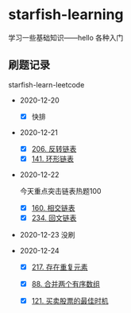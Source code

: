 # starfish-learning
学习一些基础知识——hello 各种入门

## 刷题记录
starfish-learn-leetcode

- 2020-12-20
  - [x] 快排  

- 2020-12-21
  - [x]  [206. 反转链表](https://leetcode-cn.com/problems/reverse-linked-list/)   
  - [x]  [141. 环形链表](https://leetcode-cn.com/problems/linked-list-cycle/)

- 2020-12-22

  今天重点突击链表热题100

  - [x] [160. 相交链表](https://leetcode-cn.com/problems/intersection-of-two-linked-lists/)
  - [x] [234. 回文链表](https://leetcode-cn.com/problems/palindrome-linked-list/)

- 2020-12-23  没刷
- 2020-12-24
  - [x] [217. 存在重复元素](https://leetcode-cn.com/problems/contains-duplicate/)
  - [x] [88. 合并两个有序数组](https://leetcode-cn.com/problems/merge-sorted-array/)
  - [x] [121. 买卖股票的最佳时机](https://leetcode-cn.com/problems/best-time-to-buy-and-sell-stock/)

